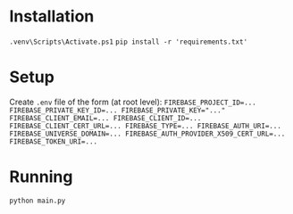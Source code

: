 # Installation
`.venv\Scripts\Activate.ps1`
`pip install -r 'requirements.txt'`

# Setup
Create `.env` file of the form (at root level):
`
FIREBASE_PROJECT_ID=...
FIREBASE_PRIVATE_KEY_ID=...
FIREBASE_PRIVATE_KEY="..."
FIREBASE_CLIENT_EMAIL=...
FIREBASE_CLIENT_ID=...
FIREBASE_CLIENT_CERT_URL=...
FIREBASE_TYPE=...
FIREBASE_AUTH_URI=...
FIREBASE_UNIVERSE_DOMAIN=...
FIREBASE_AUTH_PROVIDER_X509_CERT_URL=...
FIREBASE_TOKEN_URI=...
`

# Running
`python main.py`